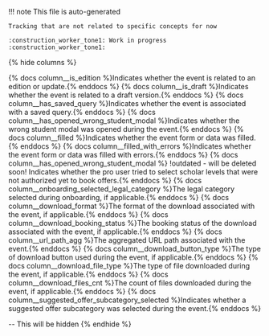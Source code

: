 
!!! note
    This file is auto-generated

    Tracking that are not related to specific concepts for now

    :construction_worker_tone1: Work in progress :construction_worker_tone1:


{% hide columns %}

{% docs column__is_edition %}Indicates whether the event is related to an edition or update.{% enddocs %}
{% docs column__is_draft %}Indicates whether the event is related to a draft version.{% enddocs %}
{% docs column__has_saved_query %}Indicates whether the event is associated with a saved query.{% enddocs %}
{% docs column__has_opened_wrong_student_modal %}Indicates whether the wrong student modal was opened during the event.{% enddocs %}
{% docs column__filled %}Indicates whether the event form or data was filled.{% enddocs %}
{% docs column__filled_with_errors %}Indicates whether the event form or data was filled with errors.{% enddocs %}
{% docs column__has_opened_wrong_student_modal %} !outdated - will be deleted soon! Indicates whether the pro user tried to select scholar levels that were not authorized yet to book offers.{% enddocs %}
{% docs column__onboarding_selected_legal_category %}The legal category selected during onboarding, if applicable.{% enddocs %}
{% docs column__download_format %}The format of the download associated with the event, if applicable.{% enddocs %}
{% docs column__download_booking_status %}The booking status of the download associated with the event, if applicable.{% enddocs %}
{% docs column__url_path_agg %}The aggregated URL path associated with the event.{% enddocs %}
{% docs column__download_button_type %}The type of download button used during the event, if applicable.{% enddocs %}
{% docs column__download_file_type %}The type of file downloaded during the event, if applicable.{% enddocs %}
{% docs column__download_files_cnt %}The count of files downloaded during the event, if applicable.{% enddocs %}
{% docs column__suggested_offer_subcategory_selected %}Indicates whether a suggested offer subcategory was selected during the event.{% enddocs %}

-- This will be hidden
{% endhide %}
